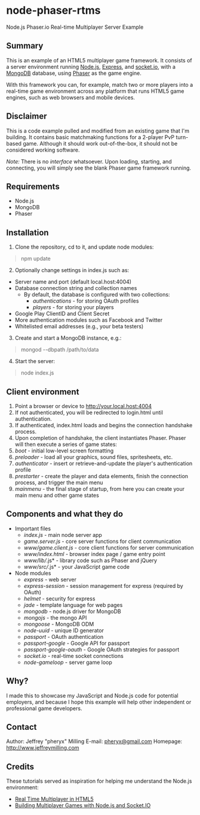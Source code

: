 # node-phaser-rtms
Node.js Phaser.io Real-time Multiplayer Server Example

## Summary
This is an example of an HTML5 multiplayer game framework. It consists of a server environment running [Node.js](https://nodejs.org), [Express](http://expressjs.com), and [socket.io](http://socket.io), with a [MongoDB](http://www.mongodb.com) database, using [Phaser](http://phaser.io) as the game engine.

With this framework you can, for example, match two or more players into a real-time game environment across any platform that runs HTML5 game engines, such as web browsers and mobile devices.

## Disclaimer
This is a code example pulled and modified from an existing game that I'm building. It contains basic matchmaking functions for a 2-player PvP turn-based game. Although it should work out-of-the-box, it should not be considered working software.

*Note:* There is no _interface_ whatsoever. Upon loading, starting, and connecting, you will simply see the blank Phaser game framework running.

## Requirements
* Node.js
* MongoDB
* Phaser

## Installation
1. Clone the repository, cd to it, and update node modules:
> npm update

2. Optionally change settings in index.js such as:
  * Server name and port (default local.host:4004)
  * Database connection string and collection names
      * By default, the database is configured with two collections:
        * *authentications* - for storing OAuth profiles
        * *players* - for storing your players
  * Google Play ClientID and Client Secret
  * More authentication modules such as Facebook and Twitter
  * Whitelisted email addresses (e.g., your beta testers)

3. Create and start a MongoDB instance, e.g.:
> mongod --dbpath /path/to/data

4. Start the server:
> node index.js

## Client environment
1. Point a browser or device to http://your.local.host:4004
2. If not authenticated, you will be redirected to login.html until authentication.
3. If authenticated, index.html loads and begins the connection handshake process.
4. Upon completion of handshake, the client instantiates Phaser. Phaser will then execute a series of game states:
  1. *boot* - initial low-level screen formatting
  2. *preloader* - load all your graphics, sound files, spritesheets, etc.
  3. *authenticator* - insert or retrieve-and-update the player's authentication profile
  4. *prestarter* - create the player and data elements, finish the connection process, and trigger the main menu
  5. *mainmenu* - the final stage of startup, from here you can create your main menu and other game states

## Components and what they do
* Important files
  * *index.js* - main node server app
  * *game.server.js* - core server functions for client communication
  * *www/game.client.js* - core client functions for server communication
  * *www/index.html* - browser index page / game entry point
  * *www/lib/*.js* - library code such as Phaser and jQuery
  * *www/src/*.js* - your JavaScript game code
* Node modules
  * *express* - web server
  * *express-session* - session management for express (required by OAuth)
  * *helmet* - security for express
  * *jade* - template language for web pages
  * *mongodb* - node.js driver for MongoDB
  * *mongojs* - the mongo API
  * *mongoose* - MongoDB ODM
  * *node-uuid* - unique ID generator
  * *passport* - OAuth authentication
  * *passport-google* - Google API for passport
  * *passport-google-oauth* - Google OAuth strategies for passport
  * *socket.io* - real-time socket connections
  * *node-gameloop* - server game loop

## Why?
I made this to showcase my JavaScript and Node.js code for potential employers, and because I hope this example will help other independent or professional game developers.

## Contact
Author: Jeffrey "pheryx" Milling
E-mail: pheryx@gmail.com
Homepage: http://www.jeffreymilling.com

## Credits
These tutorials served as inspiration for helping me understand the Node.js environment:
* [Real Time Multiplayer in HTML5](http://buildnewgames.com/real-time-multiplayer/)
* [Building Multiplayer Games with Node.js and Socket.IO](http://modernweb.com/2013/09/30/building-multiplayer-games-with-node-js-and-socket-io/)

